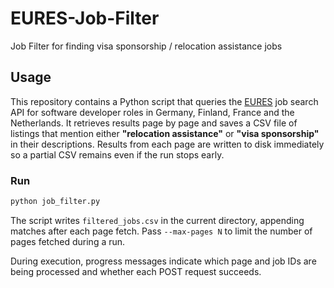 # EURES-Job-Filter

Job Filter for finding visa sponsorship / relocation assistance jobs

## Usage

This repository contains a Python script that queries the [EURES](https://europa.eu/eures/) job search API for software developer roles in Germany, Finland, France and the Netherlands. It retrieves results page by page and saves a CSV file of listings that mention either **"relocation assistance"** or **"visa sponsorship"** in their descriptions. Results from each page are written to disk immediately so a partial CSV remains even if the run stops early.

### Run

```bash
python job_filter.py
```

The script writes `filtered_jobs.csv` in the current directory, appending matches after each page fetch. Pass `--max-pages N` to limit the number of pages fetched during a run.

During execution, progress messages indicate which page and job IDs are being processed and whether each POST request succeeds.
